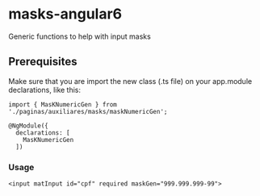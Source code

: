 # masks-angular6
Generic functions to help with input masks

## Prerequisites
Make sure that you are import the new class (.ts file) on your app.module declarations, like this:
````
import { MasKNumericGen } from './paginas/auxiliares/masks/maskNumericGen';

@NgModule({
  declarations: [
    MasKNumericGen
  ])
````
### Usage
````
<input matInput id="cpf" required maskGen="999.999.999-99">
````
